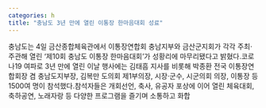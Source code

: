 ```yaml
---
categories: h
title: "충남도 3년 만에 열린 이통장 한마음대회 성료"
---
```

충남도는 4일 금산종합체육관에서 이통장연합회 충남지부와 금산군지회가 각각 주최&middot;주관해 열린 &lsquo;제10회 충남도 이통장 한마음대회&rsquo;가 성황리에 마무리됐다고 밝혔다.코로나19 여파로 3년 만에 열린 이날 행사에는 김태흠 지사를 비롯해 박종환 전국 이통장연합회장 겸 충남도지부장, 김복만 도의회 제1부의장, 시장&middot;군수, 시군의회 의장, 이통장 등 1500여 명이 참석했다.참석자들은 개회선언, 축사, 유공자 포상에 이어 열린 체육대회, 축하공연, 노래자랑 등 다양한 프로그램을 즐기며 소통하고 화합